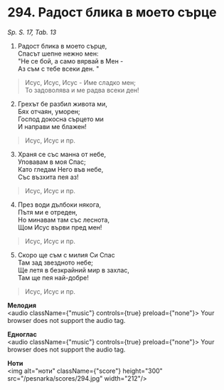# 294. Радост блика в моето сърце

_Sp. S. 17, Tab. 13_

1. Радост блика в моето сърце,  
Спасът шепне нежно мен:  
"Не се бой, а само вярвай в Мен -  
Аз съм с тебе всеки ден. "  

> Исус, Исус, Исус - Име сладко мен;  
> То задоволява и ме радва всеки ден!

2. Грехът бе разбил живота ми,  
Бях отчаян, уморен;  
Господ докосна сърцето ми  
И направи ме блажен!  

> Исус, Исус и пр.  

3. Храня се със манна от небе,  
Уповавам в моя Спас;  
Като гледам Него във небе,  
Със възхита пея аз!  

> Исус, Исус и пр.  

4. През води дълбоки някога,  
Пътя ми е отреден,  
Но минавам там със леснота,  
Щом Исус върви пред мен!  

> Исус, Исус и пр.  

5. Скоро ще съм с милия Си Спас  
Там зад звездното небе;  
Ще летя в безкрайний мир в захлас,  
Там ще пея най-добре!  

> Исус, Исус и пр.

**Мелодия**  
<audio className={"music"} controls={true} preload={"none"}>
    <source src="/pesnarka/mp3/294.mp3" type="audio/mpeg"/>
    Your browser does not support the audio tag.
</audio>

**Едноглас**  
<audio className={"music"} controls={true} preload={"none"}>
    <source src="/pesnarka/transp/294.mp3" type="audio/mpeg"/>
    Your browser does not support the audio tag.
</audio>

**Ноти**  
<img alt="ноти" className={"score"} height="300" src="/pesnarka/scores/294.jpg" width="212"/>
